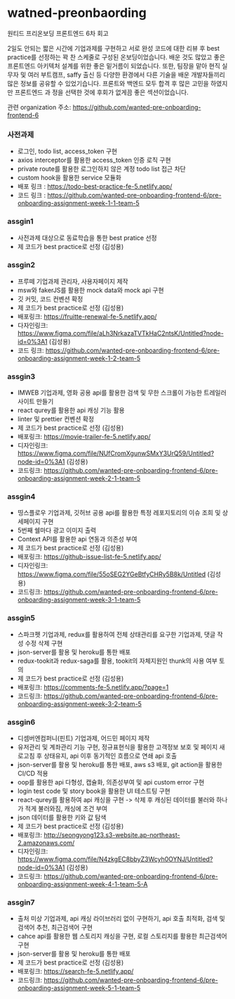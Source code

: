 # watned-preonbaording
원티드 프리온보딩 프론트엔드 6차 회고
  
  2일도 안되는 짧은 시간에 기업과제를 구현하고 서로 완성 코드에 대한 리뷰 후 best practice를 선정하는 꽉 찬 스케줄로 구성된 온보딩이었습니다.
  배운 것도 많았고 좋은 프론트엔드 아키텍처 설계를 위한 좋은 밑거름이 되었습니다. 또한, 팀장을 맡아 현직 실무자 및 여러 부트캠프, saffy 출신 등
  다양한 환경에서 다른 기술을 배운 개발자들끼리 많은 정보를 공유할 수 있었기습니다. 프론트와 백엔드 모두 합격 후 많은 고민을 하였지만 프론트엔드 과
  정을 선택한 것에 후회가 없게끔 좋은 섹션이었습니다.
  
  관련 organization 주소: https://github.com/wanted-pre-onboarding-frontend-6


### 사전과제
  - 로그인, todo list, access_token 구현
  - axios interceptor를 활용한 access_token 인증 로직 구현
  - private route를 활용한 로그인하지 않은 계정 todo list 접근 차단
  - custom hook을 활용한 service 모듈화
  - 배포 링크 : https://todo-best-practice-fe-5.netlify.app/
  - 코드 링크 : https://github.com/wanted-pre-onboarding-frontend-6/pre-onboarding-assignment-week-1-1-team-5

### assgin1
  - 사전과제 대상으로 동료학습을 통한 best pratice 선정
  - 제 코드가 best practice로 선정 (김성용)

### assgin2
  - 프루떼 기업과제 관리자, 사용자페이지 제작
  - msw와 fakerJS를 활용한 mock data와 mock api 구현
  - 깃 커밋, 코드 컨벤션 확정
  - 제 코드가 best practice로 선정 (김성용)
  - 배포링크:  https://fruitte-renewal-fe-5.netlify.app/
  - 다자인링크: https://www.figma.com/file/aLh3NrkazaTVTkHaC2ntsK/Untitled?node-id=0%3A1 (김성용)
  - 코드 링크: https://github.com/wanted-pre-onboarding-frontend-6/pre-onboarding-assignment-week-1-2-team-5
  
### assgin3
  - IMWEB 기업과제, 영화 공용 api를 활용한 검색 및 무한 스크롤이 가능한 트레일러 사이트 만들기
  - react qurey를 활용한 api 캐싱 기능 활용
  - linter 및 prettier 컨벤션 확정
  - 제 코드가 best practice로 선정 (김성용)
  - 배포링크: https://movie-trailer-fe-5.netlify.app/
  - 디자인링크: https://www.figma.com/file/NUfCromXgunwSMxY3UrQ59/Untitled?node-id=0%3A1 (김성용)
  - 코드링크: https://github.com/wanted-pre-onboarding-frontend-6/pre-onboarding-assignment-week-2-1-team-5
  
### assgin4
  - 띵스플로우 기업과제, 깃허브 공용 api를 활용한 특정 레포지토리의 이슈 조희 및 상세페이지 구현
  - 5번째 쉘마다 광고 이미지 출력
  - Context API를 활용한 api 연동과 의존성 부여
  - 제 코드가 best practice로 선정 (김성용)
  - 배포링크: https://github-issue-list-fe-5.netlify.app/
  - 디자인링크: https://www.figma.com/file/55oSEG2YGeBtfyCHRy5B8k/Untitled (김성용)
  - 코드링크: https://github.com/wanted-pre-onboarding-frontend-6/pre-onboarding-assignment-week-3-1-team-5
  
### assgin5
 - 스파크펫 기업과제, redux를 활용하여 전체 상태관리를 요구한 기업과제, 댓글 작성 수정 삭제 구현
 - json-server를 활용 및 heroku를 통한 배포
 - redux-tookit과 redux-saga를 활용, tookit의 자체지원인 thunk의 사용 여부 토의
 - 제 코드가 best practice로 선정 (김성용)
 - 배포링크: https://comments-fe-5.netlify.app/?page=1
 - 코드링크: https://github.com/wanted-pre-onboarding-frontend-6/pre-onboarding-assignment-week-3-2-team-5
 
### assgin6
 - 디셈버엔컴퍼니(핀트) 기업과제, 어드민 페이지 제작
 - 유저관리 및 계좌관리 기능 구현, 정규표현식을 활용한 고객정보 보호 및 페이지 새로고침 후 상태유지, api 이후 동기적인 흐름으로 연쇄 api 호출
 - json-server를 활용 및 heroku를 통한 배포, aws s3 배포, git action을 활용한 CI/CD 적용
 - oop를 활용한 api 다형성, 캡슐화, 의존성부여 및 api custom error 구현
 - login test code 및 story book을 활용한 UI 테스트팅 구현
 - react-qurey를 활용하여 api 캐싱을 구현 -> 삭제 후 캐싱된 데이터를 불러와 하나가 적게 불러와짐, 캐싱에 조건 부여
 - json 데이터를 활용한 키와 값 탐색
 - 제 코드가 best practice로 선정 (김성용)
 - 배포링크: http://seongyong123.s3-website.ap-northeast-2.amazonaws.com/
 - 디자인링크: https://www.figma.com/file/N4zkgEC8bbyZ3Wcyh0OYNJ/Untitled?node-id=0%3A1 (김성용)
 - 코드링크: https://github.com/wanted-pre-onboarding-frontend-6/pre-onboarding-assignment-week-4-1-team-5-A

### assgin7
 - 출처 미상 기업과제, api 캐싱 라이브러리 없이 구현하기, api 호출 최적화, 검색 및 검색어 추천, 최근검색어 구현
 - cahce api를 활용한 웹 스토리지 캐싱을 구현, 로컬 스토리지를 활용한 최근검색어 구현
 - json-server를 활용 및 heroku를 통한 배포
 - 제 코드가 best practice로 선정 (김성용)
 - 배포링크: https://search-fe-5.netlify.app/
 - 코드링크: https://github.com/wanted-pre-onboarding-frontend-6/pre-onboarding-assignment-week-5-1-team-5


 
 
